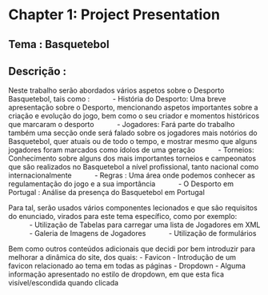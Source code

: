 # Chapter 1: Project Presentation 


## Tema : Basquetebol



## Descrição :

Neste trabalho serão abordados vários aspetos sobre o Desporto Basquetebol, tais como :
      - História do Desporto: Uma breve apresentação sobre o Desporto, mencionando aspetos importantes sobre a criação e evolução do jogo, bem como o seu criador e momentos históricos que marcaram o desporto
      - Jogadores: Fará parte do trabalho também uma secção onde será falado sobre os jogadores mais notórios do Basquetebol, quer atuais ou de todo o tempo, e mostrar mesmo que alguns jogadores foram marcados como ídolos de uma geração
      - Torneios: Conhecimento sobre alguns dos mais importantes torneios e campeonatos que são realizados no Basquetebol a nível profissional, tanto nacional como internacionalmente
      - Regras : Uma área onde podemos conhecer as regulamentação do jogo e a sua importância
      - O Desporto em Portugal : Análise da presença do Basquetebol em Portugal

Para tal, serão usados vários componentes lecionados e que são requisitos do enunciado, virados para este tema específico, como por exemplo:
      - Utilização de Tabelas para carregar uma lista de Jogadores em XML
      - Galeria de Imagens de Jogadores
      - Utilização de formulários

Bem como outros conteúdos adicionais que decidi por bem introduzir para melhorar a dinâmica do site, dos quais:
      - Favicon - Introdução de um favicon relacionado ao tema em todas as páginas
      - Dropdown - Alguma informação apresentado no estilo de dropdown, em que esta fica visível/escondida quando clicada

